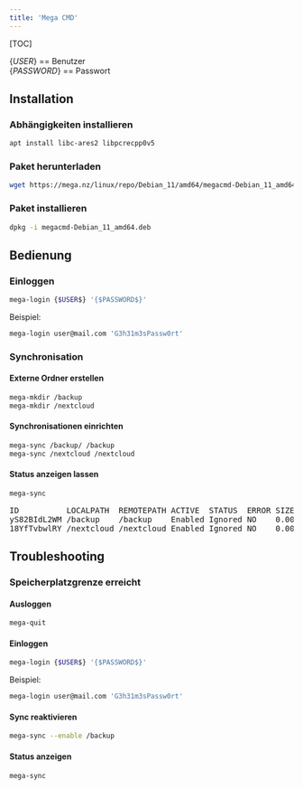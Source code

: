 ```yaml
---
title: 'Mega CMD'
---
```


[TOC]

{$USER$} == Benutzer  
{$PASSWORD$} == Passwort

## Installation

### Abhängigkeiten installieren

```bash
apt install libc-ares2 libpcrecpp0v5
```

### Paket herunterladen

```bash
wget https://mega.nz/linux/repo/Debian_11/amd64/megacmd-Debian_11_amd64.deb
```

### Paket installieren

```bash
dpkg -i megacmd-Debian_11_amd64.deb
```

## Bedienung

### Einloggen

```bash
mega-login {$USER$} '{$PASSWORD$}'
```

Beispiel:

```bash
mega-login user@mail.com 'G3h31m3sPassw0rt'
```

### Synchronisation

#### Externe Ordner erstellen

```bash
mega-mkdir /backup
mega-mkdir /nextcloud
```

#### Synchronisationen einrichten

```bash
mega-sync /backup/ /backup
mega-sync /nextcloud /nextcloud
```

#### Status anzeigen lassen

```bash
mega-sync 
```

<pre>
ID          LOCALPATH  REMOTEPATH ACTIVE  STATUS  ERROR SIZE    FILES DIRS
yS82BIdL2WM /backup    /backup    Enabled Ignored NO    0.00  B 0     0   
18YfTvbwlRY /nextcloud /nextcloud Enabled Ignored NO    0.00  B 0     0
</pre>

## Troubleshooting

### Speicherplatzgrenze erreicht

#### Ausloggen

```bash
mega-quit
```

#### Einloggen

```bash
mega-login {$USER$} '{$PASSWORD$}'
```

Beispiel:

```bash
mega-login user@mail.com 'G3h31m3sPassw0rt'
```

#### Sync reaktivieren

```bash
mega-sync --enable /backup
```

#### Status anzeigen

```bash
mega-sync
```
